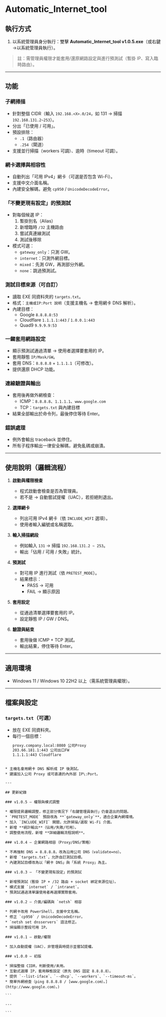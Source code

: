 # Automatic_Internet_tool

## 執行方式
1. 以系統管理員身分執行：雙擊 **Automatic_Internet_tool v1.0.5.exe**（或右鍵→以系統管理員執行）。

> 註：需管理員權限才能套用/還原網路設定與進行預測試（暫掛 IP、寫入臨時路由）。

---

## 功能

### 子網掃描
- 針對整個 CIDR（輸入 `192.168.<X>.0/24`，如 131 → 掃描 `192.168.131.2~253`）。
- 分出「已使用 / 可用」。
- 預設排除：
  - `.1`（路由器）
  - `.254`（閘道）
- 支援並行掃描（workers 可調）、逾時（timeout 可調）。

### 網卡選擇與相容性
- 自動列出「可用 IPv4」網卡（可選是否包含 Wi-Fi）。
- 支援中文介面名稱。
- 內建安全解碼，避免 `cp950` / `UnicodeDecodeError`。

### 「不變更現有設定」的預測試
- 對每個候選 IP：
  1. 暫掛別名（Alias）
  2. 新增臨時 `/32` 主機路由
  3. 嘗試真連線測試
  4. 測試後移除
- 模式可選：
  - `gateway_only`：只測 GW。
  - `internet`：只測外網目標。
  - `mixed`：先測 GW，再測部分外網。
  - `none`：跳過預測試。

### 測試目標來源（可自訂）
- 讀取 EXE 同資料夾的 `targets.txt`。
- 格式：`主機或IP:Port 說明`（支援主機名 → 會用網卡 DNS 解析）。
- 內建目標：
  - Google `8.8.8.8:53`
  - Cloudflare `1.1.1.1:443` / `1.0.0.1:443`
  - Quad9 `9.9.9.9:53`

### 一鍵套用網路設定
- 顯示預測試通過清單 → 使用者選擇要套用的 IP。
- 套用靜態 `IP/Mask/GW`。
- 套用 DNS：`8.8.8.8` + `1.1.1.1`（可修改）。
- 提供還原 DHCP 功能。

### 連線驗證與輸出
- 套用後再做外網檢查：
  - ICMP：`8.8.8.8`、`1.1.1.1`、`www.google.com`
  - TCP：`targets.txt` 與內建目標
- 結果全部輸出於命令列，最後停住等待 Enter。

### 錯誤處理
- 例外會輸出 traceback 並停住。
- 所有子程序輸出一律安全解碼，避免亂碼或崩潰。

---

## 使用說明（邏輯流程）

1. **啟動與權限檢查**  
   - 程式啟動會檢查是否為管理員。  
   - 若不是 → 自動嘗試提權（UAC），若拒絕則退出。  

2. **選擇網卡**  
   - 列出可用 IPv4 網卡（依 `INCLUDE_WIFI` 選項）。  
   - 使用者輸入編號或名稱選取。  

3. **輸入掃描網段**  
   - 例如輸入 `131` → 掃描 `192.168.131.2 ~ 253`。  
   - 輸出「佔用 / 可用 / 失敗」統計。  

4. **預測試**  
   - 對可用 IP 進行測試（依 `PRETEST_MODE`）。  
   - 結果標示：  
     - PASS → 可用  
     - FAIL → 顯示原因  

5. **套用設定**  
   - 從通過清單選擇要套用的 IP。  
   - 設定靜態 IP / GW / DNS。  

6. **驗證與結束**  
   - 套用後做 ICMP + TCP 測試。  
   - 輸出結果，停住等待 Enter。  

---

## 適用環境
- Windows 11 / Windows 10 22H2 以上（需系統管理員權限）。

---

## 檔案與設定

### `targets.txt`（可選）
- 放在 EXE 同資料夾。  
- 每行一個目標：
  ```txt
  proxy.company.local:8080 公司Proxy
  203.66.181.1:443 公司出口FW
  1.1.1.1:443 Cloudflare
````

* 主機名會用網卡 DNS 解析成 IP 後測試。
* 建議加入公司 Proxy 或可直連的內外部 IP\:Port。

---

## 更新紀錄

### v1.0.5 — 權限與模式調整

* 權限提昇邏輯調整，修正部分情況下「右鍵管理員執行」仍會退出的問題。
* `PRETEST_MODE` 預設改為 **`gateway_only`**，適合企業內網環境。
* 加入 `INCLUDE_WIFI` 開關，允許掃描/選取 Wi-Fi 介面。
* 新增 **統計輸出**（佔用/失敗/可用）。
* 調整使用流程，新增 **詳細邏輯流程說明**。

### v1.0.4 — 企業網路相容（Proxy/DNS/策略）

* 不再強制 DNS = 8.8.8.8，改為沿用公司 DNS（validate=no）。
* 新增 `targets.txt`，允許自訂測試目標。
* 內建測試目標改為以「網卡 DNS」與「系統 Proxy」為主。

### v1.0.3 — 「不變更現有設定」的預測試

* 新增預測試（暫掛 IP + /32 路由 + socket 綁定來源位址）。
* 模式支援 `internet` / `intranet`。
* 預測試通過清單讓使用者再選擇實際套用。

### v1.0.2 — 介面/編碼與 `netsh` 相容

* 列網卡改用 PowerShell，支援中文名稱。
* 修正 `cp950` / UnicodeDecodeError。
* `netsh set dnsservers` 語法修正。
* 掃描顯示整段可用 IP。

### v1.0.1 — 啟動/權限

* 加入自動提權（UAC），非管理員時提示並嘗試提權。

### v1.0.0 — 初版

* 掃描整個 CIDR，判斷使用/未用。
* 互動式選擇 IP，套用靜態設定（原先 DNS 固定 8.8.8.8）。
* 提供 `--list-iface`、`--dhcp`、`--workers`、`--timeout-ms`。
* 簡單外網檢查（ping 8.8.8.8 / [www.google.com）。](http://www.google.com）。)

```

---

```
